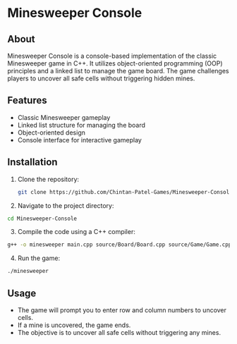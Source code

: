 # Minesweeper Console

## About

Minesweeper Console is a console-based implementation of the classic Minesweeper game in C++. It utilizes object-oriented programming (OOP) principles and a linked list to manage the game board. The game challenges players to uncover all safe cells without triggering hidden mines.

## Features

- Classic Minesweeper gameplay
- Linked list structure for managing the board
- Object-oriented design
- Console interface for interactive gameplay

## Installation

1. Clone the repository:
   ```bash
   git clone https://github.com/Chintan-Patel-Games/Minesweeper-Console.git
   ```

2. Navigate to the project directory:

  ```bash
  cd Minesweeper-Console
  ```

3. Compile the code using a C++ compiler:

  ```bash
  g++ -o minesweeper main.cpp source/Board/Board.cpp source/Game/Game.cpp -Iheader
  ```

4. Run the game:

  ```bash
  ./minesweeper
  ```

## Usage


- The game will prompt you to enter row and column numbers to uncover cells.
- If a mine is uncovered, the game ends.
- The objective is to uncover all safe cells without triggering any mines.

